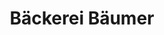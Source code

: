 ---
title: "Bäckerei Bäumer"
url: /ochtrup/baeckerei-baeumer-dietrich-bonhoeffer-strasse/
shop: Bäckerei
---